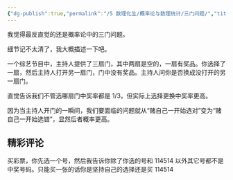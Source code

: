```yaml
---
{"dg-publish":true,"permalink":"/5 数理化生/概率论与数理统计/三门问题/","title":"三门问题"}
---
```



我觉得最反直觉的还是概率论中的三门问题。  
  
细节记不太清了，我大概描述一下吧。  
  
一个综艺节目中，主持人提供了三扇门，其中两扇是空的，一扇有奖品。你选择了一扇，然后主持人打开另一扇门，门中没有奖品。主持人问你是否换成没打开的另一扇门。  
  
直觉告诉我们不管选哪扇门中奖率都是 1/3，但实际上选择更换中奖率更高。  
  
因为当主持人开门的一瞬间，我们要面临的问题就从“赌自己一开始选对”变为“赌自己一开始选错”，显然后者概率更高。
## 精彩评论
买彩票，你先选一个号，然后我告诉你除了你选的号和 114514 以外其它号都不是中奖号码。只能买一张的话你是坚持自己的选择还是买 114514